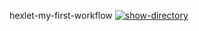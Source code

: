 hexlet-my-first-workflow
[![show-directory](https://github.com/fSabel/hexlet-my-first-workflow/actions/workflows/show-directory.yml/badge.svg)](https://github.com/fSabel/hexlet-my-first-workflow/actions/workflows/show-directory.yml)
